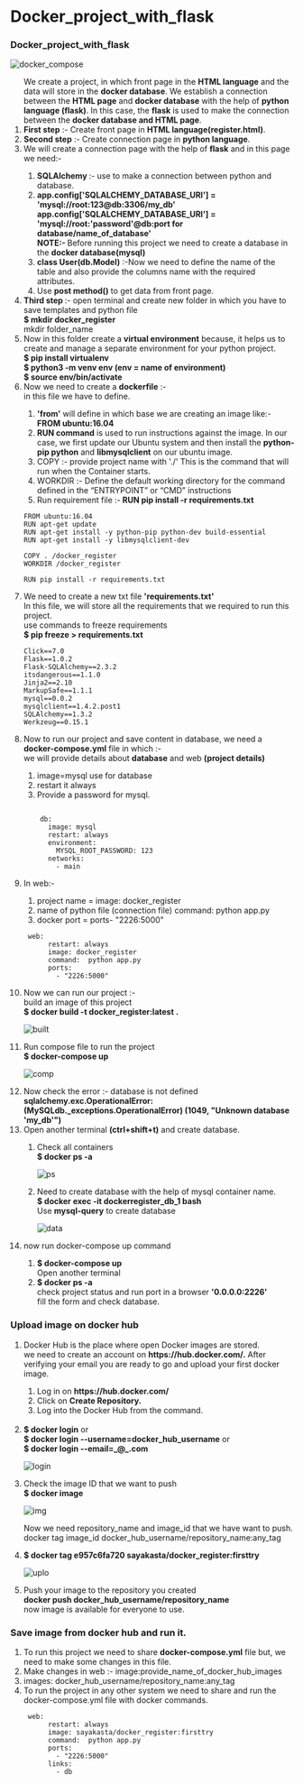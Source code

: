 # Docker_project_with_flask
### Docker_project_with_flask   

![docker_compose](https://user-images.githubusercontent.com/47202519/56291303-afff7100-6142-11e9-8a6d-4be60843c198.jpg)

<ol> 
We create a project, in which front page in the <strong>HTML language</strong> and the data will store in the <strong>docker database</strong>. We establish a connection between the <strong>HTML page</strong> and <strong>docker database</strong> with the help of <strong>python language (flask)</strong>.  In this case, the <strong>flask</strong> is used to make the connection between the <strong>docker database and HTML page</strong>.</br>

<li><strong>First step</strong> :- Create front page in <strong>HTML language(register.html)</strong>.</li>

<li><strong>Second step</strong> :- Create connection page in <strong>python language</strong>.</li>
<li>We will create a connection page with the help of <strong>flask</strong> and in this page we need:-</li>
<ol>
<li><strong>SQLAlchemy </strong>:- use to make a connection between python and database.</li>
<li><strong>app.config['SQLALCHEMY_DATABASE_URI'] = 'mysql://root:123@db:3306/my_db'</strong></li>
<strong>app.config['SQLALCHEMY_DATABASE_URI'] = 'mysql://root:'password'@db:port for database/name_of_database'</strong></br> 
<strong>NOTE:- </strong>Before running this project we need to create a database in the <strong>docker database(mysql)</strong></br>
<li><strong>class User(db.Model)</strong> :-Now we need to define the name of the table and also provide the columns name with the required attributes.</li>
<li>Use <strong>post method()</strong> to get data from front page.</li>
</ol>

<li><strong>Third step </strong>:- open terminal and create new folder in which you have to save templates and python file</br>
<strong>$ mkdir docker_register</strong></br>
mkdir folder_name</li>

<li>Now in this folder create a <strong>virtual environment</strong> because, it helps us to create and manage a separate environment for your python project.</br>
<strong>$ pip install virtualenv</strong></br>
<strong>$ python3 -m venv env (env = name of environment)</strong></br>
<strong>$ source env/bin/activate</strong></br></li>

<li>Now we need to create a <strong>dockerfile</strong> :- </br>
  in this file we have to define.</li>
  <ol>
<li><strong>'from'</strong> will define in which base we are creating an image like:-</br>
<strong>FROM ubuntu:16.04</strong></li>
<li><strong>RUN command</strong> is used to run instructions against the image. In our case, we first update our Ubuntu system and then install the <strong>python-pip python</strong> and <strong>libmysqlclient</strong> on our ubuntu image.</li>
<li>COPY :- provide project name with './' This is the command that will run when the Container starts.</li>
<li>WORKDIR :- Define the default working directory for the command defined in the “ENTRYPOINT” or “CMD” instructions </li>
<li>Run requirement file :-<strong> RUN pip install -r requirements.txt</strong></li>
</ol>

```
FROM ubuntu:16.04
RUN apt-get update
RUN apt-get install -y python-pip python-dev build-essential
RUN apt-get install -y libmysqlclient-dev

COPY . /docker_register
WORKDIR /docker_register

RUN pip install -r requirements.txt

```

<li>We need to create a new txt file <strong>'requirements.txt'</strong></br>
In this file, we will store all the requirements that we required to run this project.</br>
use commands to freeze requirements</br>
<strong>$ pip freeze > requirements.txt</strong></li>

```
Click==7.0
Flask==1.0.2
Flask-SQLAlchemy==2.3.2
itsdangerous==1.1.0
Jinja2==2.10
MarkupSafe==1.1.1
mysql==0.0.2
mysqlclient==1.4.2.post1
SQLAlchemy==1.3.2
Werkzeug==0.15.1

```

<li>Now to run our project and save content in database, we need a <strong>docker-compose.yml</strong> file in which :-</br>
we will provide details about <strong>database</strong> and web <strong>(project details)</strong></li>
<ol>
<li>image=mysql use for database</strong></li>
<li>restart it always</li>
<li>Provide a password for mysql.</li>
</ol>

```

    db:
      image: mysql
      restart: always
      environment:
        MYSQL_ROOT_PASSWORD: 123
      networks:
        - main
```

<li>In web:-</li>
<ol>
<li>project name = image: docker_register</li>
<li>name of python file (connection file)  command:  python app.py</li>
<li>docker port = ports- "2226:5000"</li>
</ol>

```
 web:
      restart: always
      image: docker_register
      command:  python app.py
      ports:
        - "2226:5000"
```

<li>Now we can run our project :-</br>
build an image of this project</br>
<strong>$ docker build -t docker_register:latest . </strong></li>   
  
  
![built](https://user-images.githubusercontent.com/47202519/56130684-34b38900-5fa3-11e9-9abc-a3a554ec3ecb.png)


<li>Run compose file to run the project</br>
<strong>$ docker-compose up</strong></li>     

![comp](https://user-images.githubusercontent.com/47202519/56130881-b4d9ee80-5fa3-11e9-96bb-8f3cef71e8e0.png)


<li>Now check the error :- database is not defined</br>
<strong>sqlalchemy.exc.OperationalError: (MySQLdb._exceptions.OperationalError) (1049, "Unknown database 'my_db'")</strong></li>

<li>Open another terminal <strong>(ctrl+shift+t)</strong> and create database.</li>
<ol>
<li>Check all containers</br>
<strong>$ docker ps -a</strong></li>  

![ps](https://user-images.githubusercontent.com/47202519/56131147-4d706e80-5fa4-11e9-96aa-7107151d1862.png)

<li>Need to create database with the help of mysql container name.</br>
 <strong>$ docker exec -it dockerregister_db_1 bash</strong></br>
 Use <strong>mysql-query</strong> to create database</li>     
 
![data](https://user-images.githubusercontent.com/47202519/56131388-e3a49480-5fa4-11e9-9693-f00e88c80f10.png)

</ol>


<li>now run docker-compose up command</li>
<ol>
<li><strong>$ docker-compose up</strong></li>
Open another terminal</br>
<li><strong>$ docker ps -a</strong></li>
check project status and run port in a browser <strong>'0.0.0.0:2226'</strong></br>
fill the form and check database.</li>
</ol>
</ol>

### Upload image on docker hub

<ol>
<li>Docker Hub is the place where open Docker images are stored.</br>
we need to create an account on <strong>https://hub.docker.com/.</strong> After verifying your email you are ready to go and upload your first docker image.</li>
<ol>
<li>Log in on <strong>https://hub.docker.com/</strong></li>
<li>Click on <strong>Create Repository.</strong></li>
<li>Log into the Docker Hub from the command.</li>
</ol></br>
<li><strong>$ docker login</strong> or</br>
  <strong>$ docker login --username=docker_hub_username</strong> or</br>
  <strong>$ docker login --email=_@_.com</strong></li>  
  
![login](https://user-images.githubusercontent.com/47202519/56132417-89590300-5fa7-11e9-87bf-0696719a9e34.png)

<li>Check the image ID that we want to push </br>
<strong>$ docker image</strong></br>   

![img](https://user-images.githubusercontent.com/47202519/56132876-c245a780-5fa8-11e9-9145-aba5de9aa499.png)

Now we need repository_name and image_id that we have want to push.</br>
docker tag image_id docker_hub_username/repository_name:any_tag</br>
<li><strong>$ docker tag e957c6fa720  sayakasta/docker_register:firsttry</strong></li>  

![uplo](https://user-images.githubusercontent.com/47202519/56133202-7d6e4080-5fa9-11e9-95fd-17aa85088ca0.png)

<li>Push your image to the repository you created</br>
<strong>docker push docker_hub_username/repository_name</strong></br>
now image is available for everyone to use.</li>
</ol>

### Save image from docker hub and run it.
<ol>
<li>To run this project we need to share <strong>docker-compose.yml</strong> file but, we need to make some changes in this file.</br>
<li>Make changes in web :- image:provide_name_of_docker_hub_images</li>
<li>images: docker_hub_username/repository_name:any_tag</li>
<li>To run the project in any other system we need to share and run the docker-compose.yml file with docker commands.</li>

```
 web:
      restart: always
      image: sayakasta/docker_register:firsttry
      command:  python app.py
      ports:
        - "2226:5000"
      links:
        - db

```
</ol>




 
